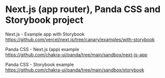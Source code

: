 # Next.js (app router), Panda CSS and Storybook project

Next.js - Example app with Storybook  
<https://github.com/vercel/next.js/tree/canary/examples/with-storybook>

Panda CSS - Next.js (app) example  
<https://github.com/chakra-ui/panda/tree/main/sandbox/next-js-app>

Panda CSS - Storybook example  
<https://github.com/chakra-ui/panda/tree/main/sandbox/storybook>
